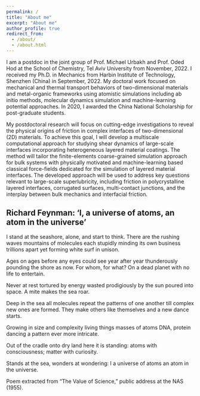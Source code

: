 ```yaml
---
permalink: /
title: "About me"
excerpt: "About me"
author_profile: true
redirect_from: 
  - /about/
  - /about.html
---
```


I am a postdoc in the joint group of Prof. Michael Urbakh and Prof. Oded Hod at the School of Chemistry, Tel Aviv University from November, 2022. I received my Ph.D. in Mechanics from Harbin Institute of Technology, Shenzhen (China) in September, 2022. My doctoral work focused on mechanical and thermal transport behaviors of two-dimensional materials and metal-organic frameworks using atomistic simulations including ab initio methods, molecular dynamics simulation and machine-learning potential approaches. In 2020, I awarded the China National Scholarship for post-graduate students.

My postdoctoral research will focus on cutting-edge investigations to reveal the physical origins of friction in complex interfaces of two-dimensional (2D) materials. To achieve this goal, I will develop a multiscale computational approach for studying shear dynamics of large-scale interfaces incorporating heterogeneous layered material coatings. The method will tailor the finite-elements coarse-grained simulation approach for bulk systems with physically motivated and machine-learning based classical force-fields dedicated for the simulation of layered material interfaces. The developed approach will be used to address key questions relevant to large-scale superlubricity, including friction in polycrystalline layered interfaces, corrugated surfaces, multi-contact junctions, and the interplay between bulk mechanics and interfacial friction.


## Richard Feynman: ‘I, a universe of atoms, an atom in the universe’

I stand at the seashore, alone, and start to think.
There are the rushing waves
mountains of molecules
each stupidly minding its own business
trillions apart
yet forming white surf in unison.

Ages on ages
before any eyes could see
year after year
thunderously pounding the shore as now.
For whom, for what?
On a dead planet
with no life to entertain.

Never at rest
tortured by energy
wasted prodigiously by the sun
poured into space.
A mite makes the sea roar.

Deep in the sea
all molecules repeat
the patterns of one another
till complex new ones are formed.
They make others like themselves
and a new dance starts.

Growing in size and complexity
living things
masses of atoms
DNA, protein
dancing a pattern ever more intricate.

Out of the cradle
onto dry land
here it is
standing:
atoms with consciousness;
matter with curiosity.

Stands at the sea,
wonders at wondering: I
a universe of atoms
an atom in the universe.

Poem extracted from “The Value of Science,” public address at the NAS (1955).
